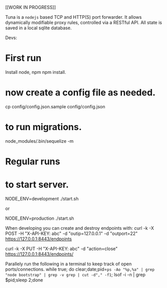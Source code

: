 [[WORK IN PROGRESS]]

Tuna is a ```nodejs``` based TCP and HTTP(S) port forwarder. It allows dynamically modifiable proxy rules, controlled via a RESTful API.
All state is saved in a local sqlite database.

Devs:

# First run
Install node, npm
npm install.

# now create a config file as needed.
cp config/config.json.sample config/config.json

#  to run migrations.
node_modules/.bin/sequelize -m


# Regular runs
# to start server.
NODE_ENV=development ./start.sh

or

NODE_ENV=production ./start.sh

When developing you can create and destroy endpoints with:
 curl -k -X POST -H "X-API-KEY: abc" -d "outip=127.0.0.1" -d "outport=22" https://127.0.0.1:8443/endpoints

 curl -k -X PUT -H "X-API-KEY: abc" -d "action=close"  https://127.0.0.1:8443/endpoints/<id>

Parallely run the following in a terminal to keep track of open ports/connections.
 while true; do clear;date;pid=`ps -Ao "%p,%a" | grep "node bootstrap" | grep -v grep | cut -d"," -f1`; lsof -i -n | grep $pid;sleep 2;done
 
